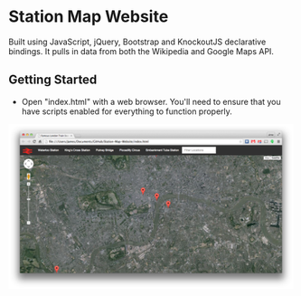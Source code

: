# Station Map Website
Built using JavaScript, jQuery, Bootstrap and KnockoutJS declarative bindings. It pulls in data from both the Wikipedia and Google Maps API.


## Getting Started
* Open "index.html" with a web browser. You'll need to ensure that you have scripts enabled for everything to function properly.


![Screenshot](screenshot.png)
